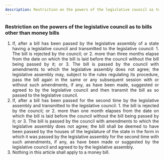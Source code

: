 ```yaml
---
description: Restriction on the powers of the legislative council as to bills other than money bills
---
```


### Restriction on the powers of the legislative council as to bills other than money bills

1. <div style="text-align: justify"> If, after a bill has been passed by the legislative assembly of a state having a legislative council and transmitted to the legislative council:
    1. The bill is rejected by the council; or
    2. more than three months elapse from the date on which the bill is laid before the council without the bill being passed by it; or
    3. The bill is passed by the council with amendments to which the legislative assembly does not agree; the legislative assembly may, subject to the rules regulating its procedure, pass the bill again in the same or any subsequent session with or without such amendments, if any, as have been made, suggested or agreed to by the legislative council and then transmit the bill as so passed to the legislative council.
2. <div style="text-align: justify"> If, after a bill has been passed for the second time by the legislative assembly and transmitted to the legislative council:
    1. the bill is rejected by the council; or
    2. more than one month elapses from the date on which the bill is laid before the council without the bill being passed by it; or
    3. The bill is passed by the council with amendments to which the legislative assembly does not agree; the bill shall be deemed to have been passed by the houses of the legislature of the state in the form in which it was passed by the legislative assembly for the second time with such amendments, if any, as have been made or suggested by the legislative council and agreed to by the legislative assembly.
3. <div style="text-align: justify"> Nothing in this article shall apply to a money bill.
